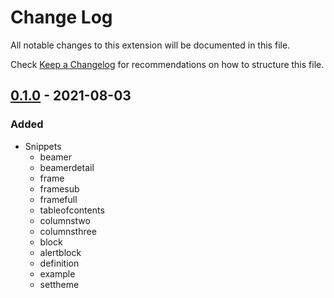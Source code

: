 # Change Log

All notable changes to this extension will be documented in this file.

Check [Keep a Changelog](http://keepachangelog.com/) for recommendations on how to structure this file.

<!--## [Unreleased]

- Initial release-->

## [0.1.0] - 2021-08-03
### Added
- Snippets
  - beamer
  - beamerdetail
  - frame
  - framesub
  - framefull
  - tableofcontents
  - columnstwo
  - columnsthree
  - block
  - alertblock
  - definition
  - example
  - settheme

[0.1.0]: https://github.com/kilicbaran/beamer-vscode-extension/releases/tag/v0.1.0

<!--
[0.0.3]: https://github.com/olivierlacan/keep-a-changelog/compare/v0.0.2...v0.0.3
[0.0.2]: https://github.com/olivierlacan/keep-a-changelog/compare/v0.0.1...v0.0.2
[0.0.1]: https://github.com/olivierlacan/keep-a-changelog/releases/tag/v0.0.1
-->